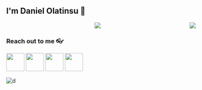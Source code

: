 
## I'm Daniel Olatinsu 🌚
<p align="center"><img align="center" src="http://github-readme-streak-stats.herokuapp.com?user=Daniel264&theme=react" />
<img align="right" src="https://github-readme-stats.vercel.app/api/top-langs/?username=Daniel264&langs_count=10&theme=react"/>


### Reach out to me 👓
<a href="https://www.linkedin.com/in/saket-aryan-131356237/"><img src="https://blog-assets.hootsuite.com/wp-content/uploads/2018/09/In-2C-54px-R.png" width="48px" height="48px"></a>
<a href="https://github.com/Daniel264"><img src="https://cdn.icon-icons.com/icons2/2351/PNG/512/logo_github_icon_143196.png" width="48px" height="48px"></a>
<a href="https://twitter.com/DanielOlatinsu"><img src="https://i.ibb.co/kmgQVyW/twitter.png" width="48px" height="48px"></a>
<a href="https://www.instagram.com/_.daniel._fo/"><img src="https://upload.wikimedia.org/wikipedia/commons/thumb/a/a5/Instagram_icon.png/1024px-Instagram_icon.png" width="48px" height="48px"></a> 

![d](https://visitor-badge.laobi.icu/badge?page_id=Daniel264)
